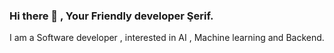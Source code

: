 ### Hi there 👋 , Your Friendly developer Şerif.

I am a Software developer , interested in AI , Machine learning and Backend.
<!--
**Sherif213/Sherif213** is a ✨ _special_ ✨ repository because its `README.md` (this file) appears on your GitHub profile.

Here are some ideas to get you started:

- 🔭 I’m currently working on ...
- 🌱 I’m currently learning Java and Python
- 👯 I’m looking to collaborate on ...
- 🤔 I’m looking for help with ...
- 💬 Ask me about ...
- 📫 How to reach me: shouldtheonebusiness@gmail.com
- ⚡ Fun fact: I am your friendly neighborhood developer 

-->
